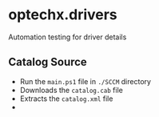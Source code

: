 # optechx.drivers
Automation testing for driver details

## Catalog Source

- Run the `main.ps1` file in `./SCCM` directory
- Downloads the `catalog.cab` file
- Extracts the `catalog.xml` file
- 
